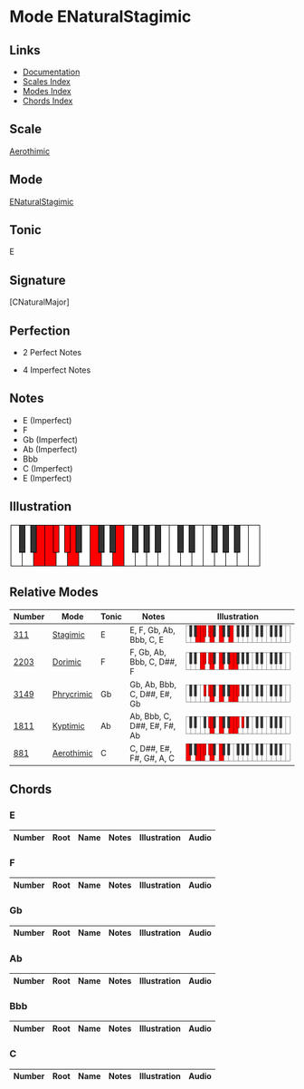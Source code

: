 # Mode ENaturalStagimic

## Links

- [Documentation](index.md)
- [Scales Index](Scales.md)
- [Modes Index](Modes.md)
- [Chords Index](Chords.md)

## Scale

[Aerothimic](ScaleAerothimic.md)

## Mode

[ENaturalStagimic](ModeENaturalStagimic.md)

## Tonic

E

## Signature

[CNaturalMajor]

## Perfection

 - 2 Perfect Notes

 - 4 Imperfect Notes

## Notes

- E (Imperfect)
- F
- Gb (Imperfect)
- Ab (Imperfect)
- Bbb
- C (Imperfect)
- E (Imperfect)

## Illustration

![ENaturalStagimic](ModeENaturalStagimic.png)

## Relative Modes

| Number | Mode | Tonic | Notes | Illustration |
|--------|------|-------|-------|--------------|
| [311](https://ianring.com/musictheory/scales/311) | [Stagimic](ModeStagimic.md) | E | E, F, Gb, Ab, Bbb, C, E | ![ENaturalStagimic](ModeENaturalStagimic.png) |
| [2203](https://ianring.com/musictheory/scales/2203) | [Dorimic](ModeDorimic.md) | F | F, Gb, Ab, Bbb, C, D##, F | ![FNaturalDorimic](ModeFNaturalDorimic.png) |
| [3149](https://ianring.com/musictheory/scales/3149) | [Phrycrimic](ModePhrycrimic.md) | Gb | Gb, Ab, Bbb, C, D##, E#, Gb | ![GFlatPhrycrimic](ModeGFlatPhrycrimic.png) |
| [1811](https://ianring.com/musictheory/scales/1811) | [Kyptimic](ModeKyptimic.md) | Ab | Ab, Bbb, C, D##, E#, F#, Ab | ![AFlatKyptimic](ModeAFlatKyptimic.png) |
| [881](https://ianring.com/musictheory/scales/881) | [Aerothimic](ModeAerothimic.md) | C | C, D##, E#, F#, G#, A, C | ![CNaturalAerothimic](ModeCNaturalAerothimic.png) |

## Chords

### E

| Number | Root | Name | Notes | Illustration | Audio |
|--------|------|------|-------|--------------|-------|

### F

| Number | Root | Name | Notes | Illustration | Audio |
|--------|------|------|-------|--------------|-------|

### Gb

| Number | Root | Name | Notes | Illustration | Audio |
|--------|------|------|-------|--------------|-------|

### Ab

| Number | Root | Name | Notes | Illustration | Audio |
|--------|------|------|-------|--------------|-------|

### Bbb

| Number | Root | Name | Notes | Illustration | Audio |
|--------|------|------|-------|--------------|-------|

### C

| Number | Root | Name | Notes | Illustration | Audio |
|--------|------|------|-------|--------------|-------|


